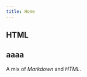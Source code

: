 ```yaml
---
title: Home
---
```


## HTML

## aaaa

<p><span class="note">A mix of <em>Markdown</em> and <em>HTML</em>.</span></p>